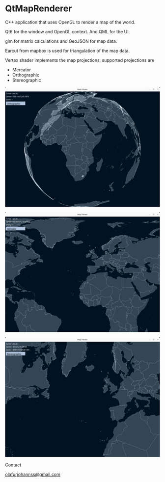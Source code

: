 # QtMapRenderer

C++ application that uses OpenGL to render a map of the world.

Qt6 for the window and OpenGL context. And QML for the UI.

glm for matrix calculations and GeoJSON for map data.

Earcut from mapbox is used for triangulation of the map data.



Vertex shader implements the map projections, supported projections are 

- Mercator
- Orthographic
- Stereographic



![Orthographic](Ortho.png)

![Stereo](Stereo.png)

![Mercator](Mercator.png)




Contact 

olafurjohannss@gmail.com